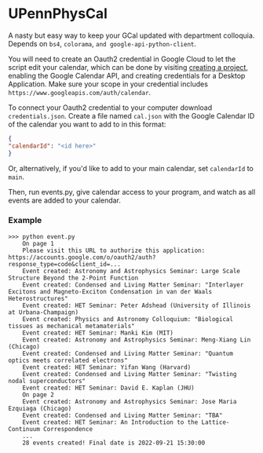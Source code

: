 # UPennPhysCal
A nasty but easy way to keep your GCal updated with department colloquia. Depends on `bs4`, `colorama`, `and google-api-python-client`.

You will need to create an Oauth2 credential in Google Cloud to let the script edit your calendar, which can be done by visiting [creating a project](https://developers.google.com/workspace/guides/create-project), enabling the Google Calendar API, and creating credentials for a Desktop Application. Make sure your scope in your credential includes `https://www.googleapis.com/auth/calendar`.

To connect your Oauth2 credential to your computer download `credentials.json`. Create a file named `cal.json` with the Google Calendar ID of the calendar you want to add to in this format:

```json
{
"calendarId": "<id here>"
}
```

Or, alternatively, if you'd like to add to your main calendar, set `calendarId` to `main`.

Then, run events.py, give calendar access to your program, and watch as all events are added to your calendar.

### Example

```
>>> python event.py
    On page 1
    Please visit this URL to authorize this application: https://accounts.google.com/o/oauth2/auth?response_type=code&client_id=...
    Event created: Astronomy and Astrophysics Seminar: Large Scale Structure Beyond the 2-Point Function
    Event created: Condensed and Living Matter Seminar: "Interlayer Excitons and Magneto-Exciton Condensation in van der Waals Heterostructures"
    Event created: HET Seminar: Peter Adshead (University of Illinois at Urbana-Champaign)
    Event created: Physics and Astronomy Colloquium: "Biological tissues as mechanical metamaterials"
    Event created: HET Seminar: Manki Kim (MIT)
    Event created: Astronomy and Astrophysics Seminar: Meng-Xiang Lin (Chicago)
    Event created: Condensed and Living Matter Seminar: "Quantum optics meets correlated electrons"
    Event created: HET Seminar: Yifan Wang (Harvard)
    Event created: Condensed and Living Matter Seminar: "Twisting nodal superconductors"
    Event created: HET Seminar: David E. Kaplan (JHU)
    On page 2
    Event created: Astronomy and Astrophysics Seminar: Jose Maria Ezquiaga (Chicago)
    Event created: Condensed and Living Matter Seminar: "TBA"
    Event created: HET Seminar: An Introduction to the Lattice-Continuum Correspondence
    ...
    28 events created! Final date is 2022-09-21 15:30:00
```
